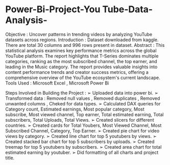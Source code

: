 # Power-Bi-Project-You Tube-Data-Analysis-

Objective :
Uncover patterns in trending videos by analyzing YouTube datasets across regions.
Introduction :
Dataset downloaded from kaggle. There are total 30 columns and 996 rows present in dataset.
Abstract :
This statistical analysis examines key performance metrics across the global YouTube platform. The report highlights that T-Series dominates multiple categories, ranking as the most subscribed channel, the top earner, and leading in the Music category. The report provides valuable insights into content performance trends and creator success metrics, offering a comprehensive overview of the YouTube ecosystem's current landscape.
Tools Used :
Microsoft Excel , Microsoft Power Bi

Steps Involved in Building the Project :
➢
Uploaded data into power bi.
➢
Transformed data : Removed null values , Removed duplicates , Removed unwanted columns , Cheked for data types.
➢
Calculated DAX queries for Category count, Estimated earnings, Most popular category, Most subscribe, Most viewed channel, Top earner, Total estimated earning, Total subscribers, Total Uploads, Total Views.
➢
Created slicers for different countries.
➢
Created cards for Total Youbers, Most Viewed Channel, Most Subscribed Channel, Category, Top Earner.
➢
Created pie chart for video views by category.
➢
Created line chart for top 5 youtubers by views.
➢
Created stacked bar chart for top 5 subscribers by uploads.
➢
Created treemap for top 5 youtubers by subscribers.
➢
Created area chart for total estimated earning by youtuber.
➢
Did formatting of all charts and project title.
